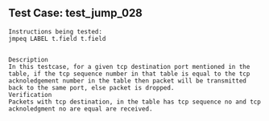 Test Case: test_jump_028
-----------------------

    Instructions being tested:
	jmpeq LABEL t.field t.field


	Description
	In this testcase, for a given tcp destination port mentioned in the table, if the tcp sequence number in that table is equal to the tcp acknoledgement number in the table then packet will be transmitted back to the same port, else packet is dropped.
	Verification
	Packets with tcp destination, in the table has tcp sequence no and tcp acknoledgment no are equal are received.
